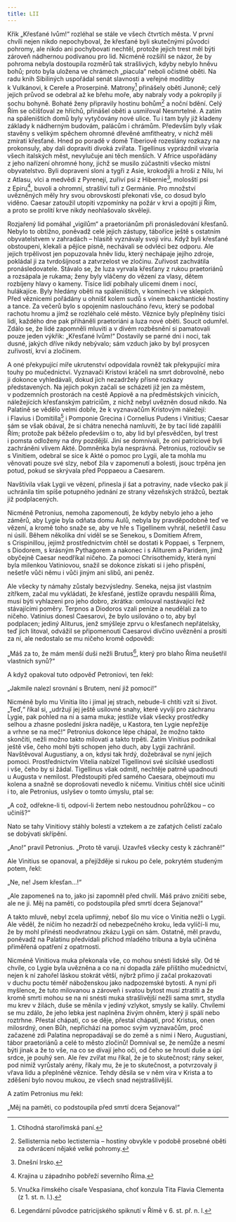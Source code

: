 ```yaml
---
title: LII
---
```


Křik „Křesťané lvům!“ rozléhal se stále ve všech čtvrtích města. V první chvíli nejen nikdo nepochyboval, že křesťané byli skutečnými původci pohromy, ale nikdo ani pochybovati nechtěl, protože jejich trest měl býti zároveň nádhernou podívanou pro lid. Nicméně rozšířil se názor, že by pohroma nebyla dostoupila rozměrů tak strašlivých, kdyby nebylo hněvu bohů; proto byla uložena ve chrámech „piacula“ neboli očistné oběti. Na radu knih Sibiliných uspořádal senát slavnosti a veřejné modlitby k Vulkánovi, k Cereře a Proserpině. Matrony[^469] přinášely oběti Junoně; celý jejich průvod se odebral až ke břehu moře, aby nabraly vody a pokropily jí sochu bohyně. Bohaté ženy připravily hostinu bohům[^470] a noční bdění. Celý Řím se očišťoval ze hříchů, přinášel oběti a usmiřoval Nesmrtelné. A zatím na spáleništích domů byly vytyčovány nové ulice. Tu i tam byly již kladeny základy k nádherným budovám, palácům i chrámům. Především byly však stavěny s velikým spěchem ohromné dřevěné amfitheatry, v nichž měli zmírati křesťané. Hned po poradě v domě Tiberiově rozeslány rozkazy na prokonsuly, aby dali dopraviti divoká zvířata. Tigellinus vyprázdnil vivaria všech italských měst, nevylučuje ani těch menších. V Africe uspořádány z jeho nařízení ohromné hony, jichž se musilo zúčastniti všecko místní obyvatelstvo. Byli dopraveni sloni a tygři z Asie, krokodýli a hroši z Nilu, lvi z Atlasu, vlci a medvědi z Pyrenejí, zuřiví psi z Hibernie[^471], molosští psi z Epiru[^472], buvoli a ohromní, strašliví tuři z Germánie. Pro množství uvězněných měly hry svou obrovskostí překonati vše, co dosud bylo viděno. Caesar zatoužil utopiti vzpomínky na požár v krvi a opojiti jí Řím, a proto se prolití krve nikdy neohlašovalo skvěleji.

Rozjařený lid pomáhal „vigilům“ a praetoriánům při pronásledování křesťanů. Nebylo to obtížno, poněvadž celé jejich zástupy, táboříce ještě s ostatním obyvatelstvem v zahradách – hlasitě vyznávaly svoji víru. Když byli křesťané obstoupeni, klekali a pějíce písně, nechávali se odvléci bez odporu. Ale jejich trpělivost jen popuzovala hněv lidu, který nechápaje jejího zdroje, pokládal ji za tvrdošíjnost a zatvrzelost ve zločinu. Zuřivost zachvátila pronásledovatele. Stávalo se, že luza vyrvala křesťany z rukou praetoriánů a rozsápala je rukama; ženy byly vláčeny do vězení za vlasy, dětem rozbíjeny hlavy o kameny. Tisíce lidí pobíhaly ulicemi dnem i nocí, hulákajíce. Byly hledány oběti na spáleništích, v komínech i ve sklepích. Před věznicemi pořádány u ohnišť kolem sudů s vínem bakchantické hostiny a tance. Za večerů bylo s opojením nasloucháno řevu, který se podobal rachotu hromu a jímž se rozléhalo celé město. Věznice byly přeplněny tisíci lidí, každého dne pak přiháněli praetoriáni a luza nové oběti. Soucit odumřel. Zdálo se, že lidé zapomněli mluviti a v divém rozběsnění si pamatovali pouze jeden výkřik: „Křesťané lvům!“ Dostavily se parné dni i noci, tak dusné, jakých dříve nikdy nebývalo; sám vzduch jako by byl prosycen zuřivostí, krví a zločinem.

A oné překypující míře ukrutenství odpovídala rovněž tak překypující míra touhy po mučednictví. Vyznavači Kristovi kráčeli na smrt dobrovolně, nebo ji dokonce vyhledávali, dokud jich nezadržely přísné rozkazy představených. Na jejich pokyn začali se scházeti již jen za městem, v podzemních prostorách na cestě Appiově a na předměstských vinicích, náležejících křesťanským patriciům, z nichž nebyl uvězněn dosud nikdo. Na Palatině se vědělo velmi dobře, že k vyznavačům Kristovým náležejí: i Flavius i Domitilla[^473] i Pomponie Grecina i Cornelius Pudens i Vinitius; Caesar sám se však obával, že si chátra nenechá namluviti, že by tací lidé zapálili Řím; protože pak běželo především o to, aby lid byl přesvědčen, byl trest i pomsta odloženy na dny pozdější. Jiní se domnívali, že oni patriciové byli zachráněni vlivem Akté. Domněnka byla nesprávná. Petronius, rozloučiv se s Vinitiem, odebral se sice k Akté o pomoc pro Lygii, ale ta mohla mu věnovati pouze své slzy, neboť žila v zapomenutí a bolesti, jsouc trpěna jen potud, pokud se skrývala před Poppaeou a Caesarem.

Navštívila však Lygii ve vězení, přinesla jí šat a potraviny, nade všecko pak jí uchránila tím spíše potupného jednání ze strany vězeňských strážců, beztak již podplacených.

Nicméně Petronius, nemoha zapomenouti, že kdyby nebylo jeho a jeho záměrů, aby Lygie byla odňata domu Aulů, nebyla by pravděpodobně teď ve vězení, a kromě toho snaže se, aby ve hře s Tigellinem vyhrál, nešetřil času ni úsilí. Během několika dní viděl se se Senekou, s Domitiem Afrem, s Crispinillou, jejímž prostřednictvím chtěl se dostati k Poppaei, s Terpnem, s Diodorem, s krásným Pythagorem a nakonec i s Aliturem a Paridem, jimž obyčejně Caesar neodříkal ničeho. Za pomoci Chrisothemidy, která nyní byla milenkou Vatiniovou, snažil se dokonce získati si i jeho přispění, nešetře vůči němu i vůči jiným ani slibů, ani peněz.

Ale všecky ty námahy zůstaly bezvýsledny. Seneka, nejsa jist vlastním zítřkem, začal mu vykládati, že křesťané, jestliže opravdu nespálili Říma, musí býti vyhlazeni pro jeho dobro, zkrátka: omlouval nastávající řež stávajícími poměry. Terpnos a Diodoros vzali peníze a neudělali za to ničeho. Vatinius donesl Caesarovi, že bylo usilováno o to, aby byl podplacen; jediný Aliturus, jenž smýšleje zprvu o křesťanech nepřátelsky, teď jich litoval, odvážil se připomenouti Caesarovi dívčino uvěznění a prositi za ni, ale nedostalo se mu ničeho kromě odpovědi:

„Máš za to, že mám menší duši nežli Brutus[^474], který pro blaho Říma neušetřil vlastních synů?“

A když opakoval tuto odpověď Petroniovi, ten řekl:

„Jakmile nalezl srovnání s Brutem, není již pomoci!“

Nicméně bylo mu Vinitia líto i jímal jej strach, nebude-li chtíti vzít si život. „Teď,“ říkal si, „udržují jej ještě usilovné snahy, které vyvíjí pro záchranu Lygie, pak pohled na ni a sama muka; jestliže však všecky prostředky selhou a zhasne poslední jiskra naděje, u Kastora, ten Lygie nepřežije a vrhne se na meč!“ Petronius dokonce lépe chápal, že možno takto skončiti, nežli možno takto milovati a takto trpěti. Zatím Vinitius podnikal ještě vše, čeho mohl býti schopen jeho duch, aby Lygii zachránil. Navštěvoval Augustiany, a on, kdysi tak hrdý, dožebrával se nyní jejich pomoci. Prostřednictvím Vitelia nabízel Tigellinovi své sicilské usedlosti i vše, čeho by si žádal. Tigellinus však odmítl, nechtěje patrně upadnouti u Augusta v nemilost. Předstoupiti před samého Caesara, obejmouti mu kolena a snažně se doprošovati nevedlo k ničemu. Vinitius chtěl sice učiniti i to, ale Petronius, uslyšev o tomto úmyslu, ptal se:

„A což, odřekne-li ti, odpoví-li žertem nebo nestoudnou pohrůžkou – co učiníš?“

Nato se tahy Vinitiovy stáhly bolestí a vztekem a ze zaťatých čelistí začalo se dobývati skřípění.

„Ano!“ pravil Petronius. „Proto tě varuji. Uzavřeš všecky cesty k záchraně!“

Ale Vinitius se opanoval, a přejížděje si rukou po čele, pokrytém studeným potem, řekl:

„Ne, ne! Jsem křesťan…!“

„Ale zapomeneš na to, jako jsi zapomněl před chvílí. Máš právo zničiti sebe, ale ne ji. Měj na paměti, co podstoupila před smrtí dcera Sejanova!“

A takto mluvě, nebyl zcela upřímný, neboť šlo mu více o Vinitia nežli o Lygii. Ale věděl, že ničím ho nezadrží od nebezpečného kroku, leda vylíčí-li mu, že by mohl přinésti neodvratnou zkázu Lygii on sám. Ostatně, měl pravdu, poněvadž na Palatinu předvídali příchod mladého tribuna a byla učiněna přiměřená opatření z opatrnosti.

Nicméně Vinitiova muka překonala vše, co mohou snésti lidské síly. Od té chvíle, co Lygie byla uvězněna a co na ni dopadla záře příštího mučednictví, nejen k ní zahořel láskou stokrát větší, nýbrž přímo jí začal prokazovati v duchu poctu téměř náboženskou jako nadpozemské bytosti. A nyní při myšlence, že tuto milovanou a zároveň i svatou bytost musí ztratiti a že kromě smrti mohou se na ni snésti muka strašlivější nežli sama smrt, stydla mu krev v žilách, duše se měnila v jediný vzlykot, smysly se kalily. Chvílemi se mu zdálo, že jeho lebka jest naplněna živým ohněm, který ji spálí nebo roztrhne. Přestal chápati, co se děje, přestal chápati, proč Kristus, onen milosrdný, onen Bůh, nepřichází na pomoc svým vyznavačům, proč začazené zdi Palatina nepropadávají se do země a s nimi i Nero, Augustiani, tábor praetoriánů a celé to město zločinů! Domníval se, že nemůže a nesmí býti jinak a že to vše, na co se dívají jeho oči, od čeho se hroutí duše a úpí srdce, je pouhý sen. Ale řev zvířat mu říkal, že je to skutečnost; rány seker, pod nimiž vyrůstaly arény, říkaly mu, že je to skutečnost, a potvrzovaly ji vřava lidu a přeplněné věznice. Tehdy děsila se v něm víra v Krista a to zděšení bylo novou mukou, ze všech snad nejstrašlivější.

A zatím Petronius mu řekl:

„Měj na paměti, co podstoupila před smrtí dcera Sejanova!“

[^469]: Ctihodná starořímská paní.

[^470]: Sellisternia nebo lectisternia – hostiny obvykle v podobě prosebné oběti za odvrácení nějaké velké pohromy.

[^471]: Dnešní Irsko.

[^472]: Krajina u západního pobřeží severního Říma.

[^473]: Vnučka římského císaře Vespasiana, choť konzula Tita Flavia Clementa (z 1. st. n. l.).

[^474]: Legendární původce patricijského spiknutí v Římě v 6. st. př. n. l.
